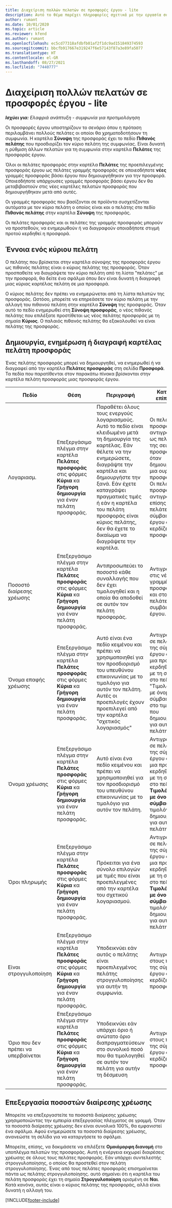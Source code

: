 ```yaml
---
title: Διαχείριση πολλών πελατών σε προσφορές έργου - lite
description: Αυτό το θέμα παρέχει πληροφορίες σχετικά με την εργασία σε προσφορές με πολλούς πελάτες που θα χρηματοδοτήσουν το έργο. (Sales)
author: rumant
ms.date: 10/01/2020
ms.topic: article
ms.reviewer: kfend
ms.author: rumant
ms.openlocfilehash: ec5cd77318afdbfb01af2f1dc9ad151849374593
ms.sourcegitcommit: bbcfb917667e319247f6e57143f87a3e89fa5077
ms.translationtype: HT
ms.contentlocale: el-GR
ms.lasthandoff: 08/27/2021
ms.locfileid: "7440777"
---
```

# <a name="manage-multiple-customers-on-project-quotes---lite"></a>Διαχείριση πολλών πελατών σε προσφορές έργου - lite

_**Ισχύει για:** Ελαφριά ανάπτυξη - συμφωνία για προτιμολόγηση_

Οι προσφορές έργου υποστηρίζουν το σενάριο όπου η πρόταση περιλαμβάνει πολλούς πελάτες οι οποίοι θα χρηματοδοτήσουν τη συμφωνία. Η καρτέλα **Σύνοψη** της προσφοράς έχει το πεδίο **Πιθανός πελάτης** που προσδιορίζει τον κύριο πελάτη της συμφωνίας. Είναι δυνατή η ρύθμιση άλλων πελατών για τη συμφωνία στην καρτέλα **Πελάτες** της προσφοράς έργου.

Όλοι οι πελάτες προσφοράς στην καρτέλα **Πελάτες** της προεπιλεγμένης προσφοράς έργου ως πελάτες γραμμής προσφοράς σε οποιεσδήποτε **νέες** γραμμές προσφοράς βάσει έργου που δημιουργήθηκαν για την προσφορά. Οποιεσδήποτε υπάρχουσες γραμμές προσφοράς βάσει έργου δεν θα μεταβιβαστούν στις νέες καρτέλες πελατών προσφοράς που δημιουργήθηκαν μετά από αυτές.

Οι γραμμές προσφοράς που βασίζονται σε προϊόντα συσχετίζονται αυτόματα με τον κύριο πελάτη ο οποίος είναι και ο πελάτης στο πεδίο **Πιθανός πελάτης** στην καρτέλα **Σύνοψη** της προσφοράς.

Οι πελάτες προσφοράς και οι πελάτες της γραμμής προσφοράς μπορούν να προστεθούν, να ενημερωθούν ή να διαγραφούν οποιαδήποτε στιγμή προτού κερδηθεί η προσφορά.

## <a name="concept-of-a-primary-customer"></a>Έννοια ενός κύριου πελάτη

Ο πελάτης που βρίσκεται στην καρτέλα σύνοψης της προσφοράς έργου ως πιθανός πελάτης είναι ο κύριος πελάτης της προσφοράς. Όταν προσπαθείτε να διαγράψετε τον κύριο πελάτη από τη λίστα "πελάτες" με την προσφορά, θα δείτε ένα σφάλμα όπου δεν είναι δυνατή η διαγραφή μιας κύριας καρτέλας πελάτη σε μια προσφορά.

Ο κύριος πελάτης δεν πρέπει να ενημερώνεται από τη λίστα πελατών της προσφοράς. Ωστόσο, μπορείτε να επηρεάσετε τον κύριο πελάτη με την αλλαγή του πιθανού πελάτη στην καρτέλα **Σύνοψη** της προσφοράς. Όταν αυτό το πεδίο ενημερωθεί στη **Σύνοψη προσφοράς**, ο νέος πιθανός πελάτης που επιλέξατε προστίθεται ως νέος πελάτης προσφοράς με τη σημαία **Κύριος**. Ο παλαιός πιθανός πελάτης θα εξακολουθεί να είναι πελάτης της προσφοράς.

## <a name="create-update-or-delete-a-quote-customer-record"></a>Δημιουργία, ενημέρωση ή διαγραφή καρτέλας πελάτη προσφοράς

Ένας πελάτης προσφοράς μπορεί να δημιουργηθεί, να ενημερωθεί ή να διαγραφεί από την καρτέλα **Πελάτες προσφοράς** στη σελίδα **Προσφορά**. Τα πεδία που παρατίθενται στον παρακάτω πίνακα βρίσκονται στην καρτέλα πελάτη προσφοράς μιας προσφοράς έργου.

| **Πεδίο** | **Θέση** | **Περιγραφή** | **Κατάντη επίπτωση** |
| --- | --- | --- | --- |
| Λογαριασμ. | Επεξεργάσιμο πλέγμα στην καρτέλα **Πελάτες προσφοράς** στις φόρμες **Κύρια** κα **Γρήγορη δημιουργία** για έναν πελάτη προσφοράς. | Παραθέτει όλους τους ενεργούς λογαριασμούς. Αυτό το πεδίο είναι κλειδωμένο μετά τη δημιουργία της καρτέλας. Εάν θέλετε να την ενημερώσετε, διαγράψτε την καρτέλα και δημιουργήστε την ξανά. Εάν έχετε καταγράψει πραγματικές τιμές ή εάν η καρτέλα του πελάτη προσφοράς είναι κύριος πελάτης, δεν θα έχετε το δικαίωμα να διαγράψετε την καρτέλα. | Οι πελάτες προσφοράς αντιγράφονται ως πελάτες της σειράς προσφοράς όταν δημιουργείται μια ουρά προσφοράς. Οι πελάτες προσφοράς αντιγράφονται επίσης στους πελάτες της σύμβασης έργου όταν κερδίζεται μια προσφορά. |
| Ποσοστό διαίρεσης χρέωσης | Επεξεργάσιμο πλέγμα στην καρτέλα **Πελάτες προσφοράς** στις φόρμες **Κύρια** κα **Γρήγορη δημιουργία** για έναν πελάτη προσφοράς. | Αντιπροσωπεύει το ποσοστό κάθε συναλλαγής που δεν έχει τιμολογηθεί και η οποία θα αποδοθεί σε αυτόν τον πελάτη προσφοράς. | Αντιγράφονται στις νέες γραμμές προσφοράς και στους πελάτες συμβάσεων έργου. |
| Όνομα επαφής χρέωσης | Επεξεργάσιμο πλέγμα στην καρτέλα **Πελάτες προσφοράς** στις φόρμες **Κύρια** κα **Γρήγορη δημιουργία** για έναν πελάτη προσφοράς. | Αυτό είναι ένα πεδίο κειμένου και πρέπει να χρησιμοποιηθεί για τον προσδιορισμό του υπευθύνου επικοινωνίας με το τιμολόγιο για αυτόν τον πελάτη. Αυτές οι προεπιλογές έχουν προεπιλεγεί από την καρτέλα "σχετικός λογαριασμός" | Αντιγράφεται σε πελάτες της σύμβασης έργου όταν μια προσφορά κερδηθεί και με τη σειρά στο πεδίο "Τιμολόγηση με όνομα σύμβασης" στο τιμολόγιο που δημιουργείται για αυτόν τον πελάτη. |
| Όνομα χρέωσης | Επεξεργάσιμο πλέγμα στην καρτέλα **Πελάτες προσφοράς** στις φόρμες **Κύρια** κα **Γρήγορη δημιουργία** για έναν πελάτη προσφοράς. | Αυτό είναι ένα πεδίο κειμένου και πρέπει να χρησιμοποιηθεί για τον προσδιορισμό του υπευθύνου επικοινωνίας με το τιμολόγιο για αυτόν τον πελάτη. | Αντιγράφεται σε πελάτες της σύμβασης έργου όταν μια προσφορά κερδηθεί και με τη σειρά στο πεδίο **Τιμολόγηση με όνομα σύμβασης** στο τιμολόγιο που δημιουργείται για αυτόν τον πελάτη. |
| Όροι πληρωμής | Επεξεργάσιμο πλέγμα στην καρτέλα **Πελάτες προσφοράς** στις φόρμες **Κύρια** κα **Γρήγορη δημιουργία** για έναν πελάτη προσφοράς. | Πρόκειται για ένα σύνολο επιλογών με τιμές που είναι προεπιλεγμένες από την καρτέλα του σχετικού λογαριασμού. | Αντιγράφεται σε πελάτες της σύμβασης έργου όταν μια προσφορά κερδηθεί και με τη σειρά στο πεδίο **Τιμολόγηση με όνομα σύμβασης** στο τιμολόγιο που δημιουργείται για αυτόν τον πελάτη. |
| Είναι στρογγυλοποίηση | Επεξεργάσιμο πλέγμα στην καρτέλα **Πελάτες προσφοράς** στις φόρμες **Κύρια** κα **Γρήγορη δημιουργία** για έναν πελάτη προσφοράς. | Υποδεικνύει εάν αυτός ο πελάτης είναι προεπιλεγμένος πελάτης στρογγυλοποίησης για αυτήν τη συμφωνία. | Αντιγράφονται στους πελάτες της σύμβασης έργου όταν κερδίζεται μια προσφορά. |
| Όριο που δεν πρέπει να υπερβαίνεται | Επεξεργάσιμο πλέγμα στην καρτέλα **Πελάτες προσφοράς** στις φόρμες **Κύρια** κα **Γρήγορη δημιουργία** για έναν πελάτη προσφοράς. | Υποδεικνύει εάν υπάρχει όριο ή ανώτατο όριο διαπραγματεύσεων στο συνολικό ποσό που θα τιμολογηθεί σε αυτόν τον πελάτη για αυτήν τη δέσμευση | Αντιγράφονται στους πελάτες της σύμβασης έργου όταν κερδίζεται μια προσφορά. |

## <a name="editing-billing-split-percentages"></a>Επεξεργασία ποσοστών διαίρεσης χρέωσης

Μπορείτε να επεξεργαστείτε τα ποσοστά διαίρεσης χρέωσης χρησιμοποιώντας την εμπειρία επεξεργασίας πλέγματος σε γραμμή. Όταν τα ποσοστά διαίρεσης χρέωσης δεν είναι συνολικά 100%, θα εμφανιστεί ένα σφάλμα. Αφού ενημερώσετε τα ποσοστά διαίρεσης χρέωσης, ανανεώστε τη σελίδα για να καταργήσετε το σφάλμα.

Μπορείτε, επίσης, να δοκιμάσετε να επιλέξετε **Ομοιόμορφη διανομή** στο υποπλέγμα πελατών της προσφοράς. Αυτή η ενέργεια εκχωρεί διαιρέσεις χρέωσης σε όλους τους πελάτες προσφοράς. Εάν υπάρχει συντελεστής στρογγυλοποίησης, ο οποίος θα προστεθεί στον πελάτη στρογγυλοποίησης. Ένας από τους πελάτες προσφοράς επισημαίνεται πάντα ως πελάτης στρογγυλοποίησης. αυτό σημαίνει ότι η καρτέλα του πελάτη προσφοράς έχει τη σημαία **Στρογγυλοποίηση** ορισμένη σε **Ναι**. Κατά κανόνα, αυτός είναι ο κύριος πελάτης της προσφοράς, αλλά είναι δυνατή η αλλαγή του.


[!INCLUDE[footer-include](../../includes/footer-banner.md)]
